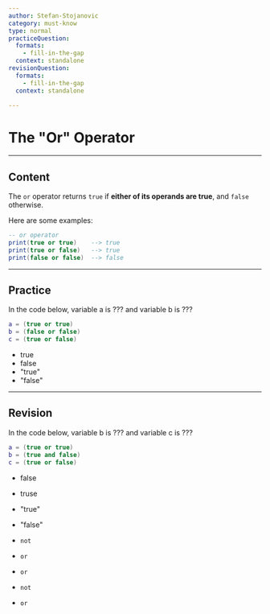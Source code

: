 ```yaml
---
author: Stefan-Stojanovic
category: must-know
type: normal
practiceQuestion:
  formats:
    - fill-in-the-gap
  context: standalone
revisionQuestion:
  formats:
    - fill-in-the-gap
  context: standalone

---
```


# The "Or" Operator

---
## Content

The `or` operator returns `true` if **either of its operands are true**, and `false` otherwise.

Here are some examples:
```lua
-- or operator
print(true or true)    --> true
print(true or false)   --> true
print(false or false)  --> false
```

---
## Practice

In the code below, variable a is ??? and variable b is ??? 

```lua
a = (true or true)
b = (false or false) 
c = (true or false)  
```

- true
- false
- "true"
- "false"


---
## Revision

In the code below, variable b is ??? and variable c is ??? 

```lua
a = (true or true)
b = (true and false) 
c = (true or false)  
```

- false
- truse
- "true"
- "false"

- `not`
- `or`
- `or`
- `not`
- `or`

